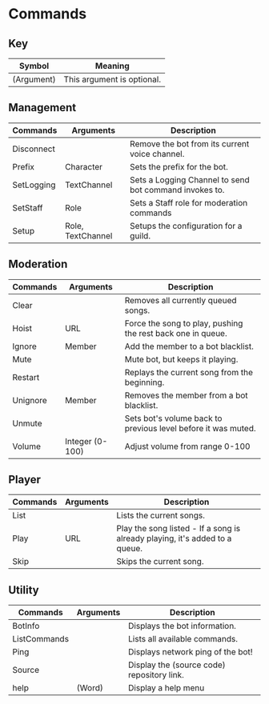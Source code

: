 # Commands

## Key
| Symbol     | Meaning                    |
| ---------- | -------------------------- |
| (Argument) | This argument is optional. |

## Management
| Commands   | Arguments         | Description                                            |
| ---------- | ----------------- | ------------------------------------------------------ |
| Disconnect | <none>            | Remove the bot from its current voice channel.         |
| Prefix     | Character         | Sets the prefix for the bot.                           |
| SetLogging | TextChannel       | Sets a Logging Channel to send bot command invokes to. |
| SetStaff   | Role              | Sets a Staff role for moderation commands              |
| Setup      | Role, TextChannel | Setups the configuration for a guild.                  |

## Moderation
| Commands | Arguments       | Description                                                   |
| -------- | --------------- | ------------------------------------------------------------- |
| Clear    | <none>          | Removes all currently queued songs.                           |
| Hoist    | URL             | Force the song to play, pushing the rest back one in queue.   |
| Ignore   | Member          | Add the member to a bot blacklist.                            |
| Mute     | <none>          | Mute bot, but keeps it playing.                               |
| Restart  | <none>          | Replays the current song from the beginning.                  |
| Unignore | Member          | Removes the member from a bot blacklist.                      |
| Unmute   | <none>          | Sets bot's volume back to previous level before it was muted. |
| Volume   | Integer (0-100) | Adjust volume from range 0-100                                |

## Player
| Commands | Arguments | Description                                                                 |
| -------- | --------- | --------------------------------------------------------------------------- |
| List     | <none>    | Lists the current songs.                                                    |
| Play     | URL       | Play the song listed - If a song is already playing, it's added to a queue. |
| Skip     | <none>    | Skips the current song.                                                     |

## Utility
| Commands     | Arguments | Description                                |
| ------------ | --------- | ------------------------------------------ |
| BotInfo      | <none>    | Displays the bot information.              |
| ListCommands | <none>    | Lists all available commands.              |
| Ping         | <none>    | Displays network ping of the bot!          |
| Source       | <none>    | Display the (source code) repository link. |
| help         | (Word)    | Display a help menu                        |

